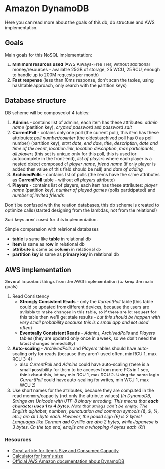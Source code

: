 # Amazon DynamoDB

Here you can read more about the goals of this db, db structure and AWS implementation.

## Goals

Main goals for this NoSQL implementation:

1. **Minimum resurces used** (AWS Always-Free Tier, without additional money/resources - available 25GB of storage, 25 WCU, 25 RCU, enough to handle up to 200M requests per month)
2. **Fast response** (less than 10ms response, don't scan the tables, using hashtable approach, only search with the partition keys)

## Database structure

DB scheme will be composed of 4 tables:

1. **Admins** - contains list of admins, each item has these attributes: *admin name* (partition key), *crypted password* and *password salt*
2. **CurrentPoll** - cotains only one poll (the current poll), this item has these attributes: *poll number/counter* (the oldest archived poll has 0 as poll number) (partition key), *start date*, *end date*, *title*, *description*, *date and time of the event*, *location link*, *location description*, *max participants*, *all players* (this set is unique only for this poll, this is used for autocomplete in the front-end), *list of players* where each player is a nested object composed of *player name*, *friend name* (if only player is added then value of this field should be null) and *date of adding*  
3. **ArchivedPolls** - contains list of polls (the items have the same attributes as **CurrentPoll** table - without *all players* attribute)
4. **Players** - contains list of players, each item has these attributes: *player name* (partition key), *number of played games* (polls participated) and *number of invited friends*

Don't be confused with the relation databases, this db scheme is created to optimize calls (started designing from the lambdas, not from the relations!)

Sort keys aren't used for this implementation.

Simple comparasion with relational databases:

- **table** is same like **table** in relational db
- **item** is same as **row** in relational db
- **attribute** is same as **column** in relational db
- **partition key** is same as **primary key** in relational db

## AWS implementation

Several important things from the AWS implementation (to keep the main goals)

1. Read Consistency
    - **Strongly Consistent Reads** - only the *CurrentPoll* table (this table could be updated from different devices, because the users are avilable to make changes in this table, so if there are lot request for this table then we'll get stale results - *but this should be happen with very small probability because this is a small app and not used often*)
    - **Eventually Consistent Reads** - *Admins*, *ArchivedPolls* and *Players* tables (they are updated only once in a week, so we don't need the latest changes immediatlly)
2. **Auto-scaling** - *ArchivedPolls* and *Players* tables should have auto-scaling only for reads (because they aren't used often, min RCU 1, max RCU 3-4)
    - also *CurrentPoll* and *Admins* could have auto-scaling (there is a small possibility for them to be acceses from more PCs in 1 sec, think about this, let say min RCU 1, max RCU 2. Using the same logic *CurrentPoll* could have auto-scaling for writes, min WCU 1, max WCU 2)
3. Use short names for the attributes, because they are computed in the read memory/capacity (not only the attribute values) (*In DynamoDB, Strings are Unicode with UTF-8 binary encoding. This means that **each character uses 1 to 4 bytes**. Note that strings can’t be empty. The English alphabet, numbers, punctuation and common symbols (&, $, %, etc.) are all 1 byte each. However, the pound sign (£) is 2 bytes! Languages like German and Cyrillic are also 2 bytes, while Japanese is 3 bytes. On the top end, emojis are a whopping 4 bytes each 😲!*)

### Resources

- [Great article for Item’s Size and Consumed Capacity](https://medium.com/@zaccharles/calculating-a-dynamodb-items-size-and-consumed-capacity-d1728942eb7c)
- [Calculator for Item's size](https://zaccharles.github.io/dynamodb-calculator/)
- [Official AWS Amazon documentation about DynamoDB](https://docs.aws.amazon.com/dynamodb/index.html)